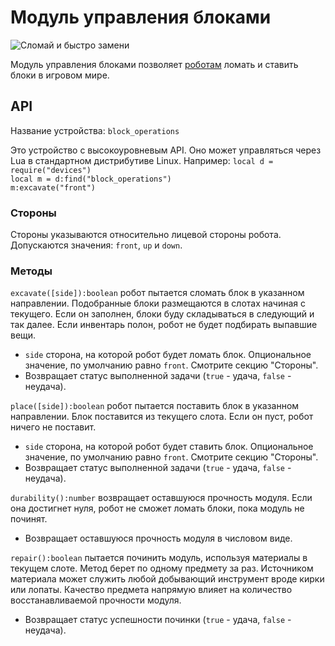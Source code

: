# Модуль управления блоками
![Сломай и быстро замени](item:oc2r:block_operations_module)

Модуль управления блоками позволяет [роботам](robot.md) ломать и ставить блоки в игровом мире.

## API
Название устройства: `block_operations`

Это устройство с высокоуровневым API. Оно может управляться через Lua в стандартном дистрибутиве Linux. Например:
`local d = require("devices")`  
`local m = d:find("block_operations")`  
`m:excavate("front")`

### Стороны
Стороны указываются относительно лицевой стороны робота. Допускаются значения: `front`, `up` и `down`.

### Методы
`excavate([side]):boolean` робот пытается сломать блок в указанном направлении. Подобранные блоки размещаются в слотах начиная с текущего. Если он заполнен, блоки буду складываться в следующий и так далее. Если инвентарь полон, робот не будет подбирать выпавшие вещи.
- `side` сторона, на которой робот будет ломать блок. Опциональное значение, по умолчанию равно `front`. Смотрите секцию "Стороны".
- Возвращает статус выполненной задачи (`true` - удача, `false` - неудача).

`place([side]):boolean` робот пытается поставить блок в указанном направлении. Блок поставится из текущего слота. Если он пуст, робот ничего не поставит.
- `side` сторона, на которой робот будет ставить блок. Опциональное значение, по умолчанию равно `front`. Смотрите секцию "Стороны".
- Возвращает статус выполненной задачи (`true` - удача, `false` - неудача).

`durability():number` возвращает оставшуюся прочность модуля. Если она достигнет нуля, робот не сможет ломать блоки, пока модуль не починят.
- Возвращает оставшуюся прочность модуля в числовом виде.

`repair():boolean` пытается починить модуль, используя материалы в текущем слоте. Метод берет по одному предмету за раз. Источником материала может служить любой добывающий инструмент вроде кирки или лопаты. Качество предмета напрямую влияет на количество восстанавливаемой прочности модуля.
- Возвращает статус успешности починки (`true` - удача, `false` - неудача).
